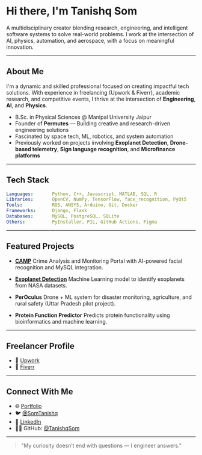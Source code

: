 # Hi there, I'm Tanishq Som

A multidisciplinary creator blending research, engineering, and intelligent software systems to solve real-world problems. I work at the intersection of AI, physics, automation, and aerospace, with a focus on meaningful innovation.


---

## About Me

I'm a dynamic and skilled professional focused on creating impactful tech solutions. With experience in freelancing (Upwork & Fiverr), academic research, and competitive events, I thrive at the intersection of **Engineering**, **AI**, and **Physics**.

- B.Sc. in Physical Sciences @ Manipal University Jaipur
- Founder of **Permutes** — Building creative and research-driven engineering solutions
- Fascinated by space tech, ML, robotics, and system automation
- Previously worked on projects involving **Exoplanet Detection**, **Drone-based telemetry**, **Sign language recognition**, and **Microfinance platforms**

---

## Tech Stack

```yaml
Languages:       Python, C++, Javascript, MATLAB, SQL, R
Libraries:       OpenCV, NumPy, TensorFlow, face_recognition, PyQt5
Tools:           ROS, ANSYS, Arduino, Git, Docker
Frameworks:      Django, Flask
Databases:       MySQL, PostgreSQL, SQLite
Others:          PyInstaller, PIL, GitHub Actions, Figma
````

---

## Featured Projects

* **[CAMP](https://github.com/Tanishq84/CAMP)**
  Crime Analysis and Monitoring Portal with AI-powered facial recognition and MySQL integration.

* **[Exoplanet Detection](https://github.com/Tanishq84/Exoplanet-detection)**
  Machine Learning model to identify exoplanets from NASA datasets.

* **PerOculus**
  Drone + ML system for disaster monitoring, agriculture, and rural safety (Uttar Pradesh pilot project).

* **Protein Function Predictor**
  Predicts protein functionality using bioinformatics and machine learning.

---

## Freelancer Profile

* 🔗 [Upwork](https://www.upwork.com/freelancers/~your-link)
* 🔗 [Fiverr](https://www.fiverr.com/yourprofile)

---

## Connect With Me

* 🌐 [Portfolio](https://tanishqsom.vercel.app)
* 🐦 [@SomTanishq](https://twitter.com/SomTanishq)
* 💼 [LinkedIn](https://linkedin.com/in/tanishq-som-5594a0269)
* 🧑‍💻 GitHub: [@TanishqSom](https://github.com/TanishqSom)

---

> "My curiosity doesn’t end with questions — I engineer answers."

```
